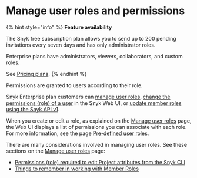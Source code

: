 # Manage user roles and permissions

{% hint style="info" %}
**Feature availability**

The Snyk free subscription plan allows you to send up to 200 pending invitations every seven days and has only administrator roles.

Enterprise plans have administrators, viewers, collaborators, and custom roles.

See [Pricing plans](https://snyk.io/plans).
{% endhint %}

Permissions are granted to users according to their role.

Snyk Enterprise plan customers can [manage user roles](manage-member-roles.md), [change the permissions (role) of a user](change-the-permissions-role-of-a-user.md) in the Snyk Web UI, or [update member roles using the Snyk API v1](../manage-users-and-permissions/update-member-roles-via-api.md).

When you create or edit a role, as explained on the [Manage user roles](manage-member-roles.md) page, the Web UI displays a list of permissions you can associate with each role. For more information, see the page [Pre-defined user roles](pre-defined-user-roles.md).

There are many considerations involved in managing user roles. See these sections on the [Manage user roles](manage-member-roles.md) page:

* [Permissions (role) required to edit Project attributes from the Snyk CLI](manage-member-roles.md#permissions-role-required-to-edit-project-attributes-from-the-snyk-cli)
* [Things to remember in working with Member Roles](manage-member-roles.md#things-to-remember-in-working-with-member-roles)
